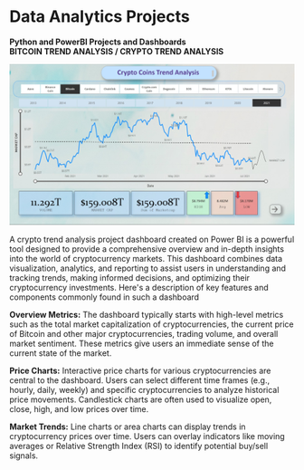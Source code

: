 # Data Analytics Projects

**Python and PowerBI Projects and Dashboards** <br>
**BITCOIN TREND ANALYSIS / CRYPTO TREND ANALYSIS**

![Image Alt Text](imgcr.jpg)

A crypto trend analysis project dashboard created on Power BI is a powerful tool designed to provide a comprehensive overview and in-depth insights into the world of cryptocurrency markets. This dashboard combines data visualization, analytics, and reporting to assist users in understanding and tracking trends, making informed decisions, and optimizing their cryptocurrency investments. Here's a description of key features and components commonly found in such a dashboard

**Overview Metrics:** The dashboard typically starts with high-level metrics such as the total market capitalization of cryptocurrencies, the current price of Bitcoin and other major cryptocurrencies, trading volume, and overall market sentiment. These metrics give users an immediate sense of the current state of the market.

**Price Charts:** Interactive price charts for various cryptocurrencies are central to the dashboard. Users can select different time frames (e.g., hourly, daily, weekly) and specific cryptocurrencies to analyze historical price movements. Candlestick charts are often used to visualize open, close, high, and low prices over time.

**Market Trends:** Line charts or area charts can display trends in cryptocurrency prices over time. Users can overlay indicators like moving averages or Relative Strength Index (RSI) to identify potential buy/sell signals.
